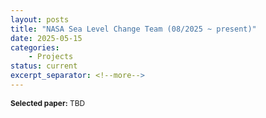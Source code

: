 ```yaml
---
layout: posts
title: "NASA Sea Level Change Team (08/2025 ~ present)"
date: 2025-05-15
categories: 
    - Projects
status: current
excerpt_separator: <!--more-->
---
```

<!-- This project aims to develop jamming techniques to counter hostile SAR, with a particular focus on deceptive jamming methods. -->

<p style="font-size: 0.85em;"><strong>Selected paper:</strong> TBD</p>

<!--more-->

<!-- **Read Full Result:** [Link](https://docs.google.com/document/d/1rWKCSkOKmPRPBM0n_r1MbVM_oO_VKBiP55BsrA7BEbQ/edit?usp=sharing) -->